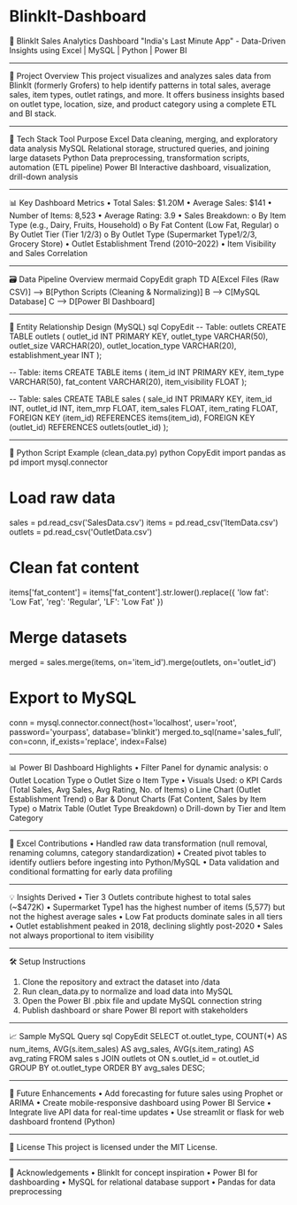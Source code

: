 # BlinkIt-Dashboard

🛒 BlinkIt Sales Analytics Dashboard
"India's Last Minute App" - Data-Driven Insights using Excel | MySQL | Python | Power BI
________________________________________
📘 Project Overview
This project visualizes and analyzes sales data from BlinkIt (formerly Grofers) to help identify patterns in total sales, average sales, item types, outlet ratings, and more. It offers business insights based on outlet type, location, size, and product category using a complete ETL and BI stack.
________________________________________
🧰 Tech Stack
Tool	Purpose
Excel	Data cleaning, merging, and exploratory data analysis
MySQL	Relational storage, structured queries, and joining large datasets
Python	Data preprocessing, transformation scripts, automation (ETL pipeline)
Power BI	Interactive dashboard, visualization, drill-down analysis
________________________________________
📊 Key Dashboard Metrics
•	Total Sales: $1.20M
•	Average Sales: $141
•	Number of Items: 8,523
•	Average Rating: 3.9
•	Sales Breakdown:
o	By Item Type (e.g., Dairy, Fruits, Household)
o	By Fat Content (Low Fat, Regular)
o	By Outlet Tier (Tier 1/2/3)
o	By Outlet Type (Supermarket Type1/2/3, Grocery Store)
•	Outlet Establishment Trend (2010–2022)
•	Item Visibility and Sales Correlation
________________________________________
🗃️ Data Pipeline Overview
mermaid
CopyEdit
graph TD
    A[Excel Files (Raw CSV)] --> B[Python Scripts (Cleaning & Normalizing)]
    B --> C[MySQL Database]
    C --> D[Power BI Dashboard]
________________________________________
🧩 Entity Relationship Design (MySQL)
sql
CopyEdit
-- Table: outlets
CREATE TABLE outlets (
    outlet_id INT PRIMARY KEY,
    outlet_type VARCHAR(50),
    outlet_size VARCHAR(20),
    outlet_location_type VARCHAR(20),
    establishment_year INT
);

-- Table: items
CREATE TABLE items (
    item_id INT PRIMARY KEY,
    item_type VARCHAR(50),
    fat_content VARCHAR(20),
    item_visibility FLOAT
);

-- Table: sales
CREATE TABLE sales (
    sale_id INT PRIMARY KEY,
    item_id INT,
    outlet_id INT,
    item_mrp FLOAT,
    item_sales FLOAT,
    item_rating FLOAT,
    FOREIGN KEY (item_id) REFERENCES items(item_id),
    FOREIGN KEY (outlet_id) REFERENCES outlets(outlet_id)
);
________________________________________
🐍 Python Script Example (clean_data.py)
python
CopyEdit
import pandas as pd
import mysql.connector

# Load raw data
sales = pd.read_csv('SalesData.csv')
items = pd.read_csv('ItemData.csv')
outlets = pd.read_csv('OutletData.csv')

# Clean fat content
items['fat_content'] = items['fat_content'].str.lower().replace({
    'low fat': 'Low Fat', 'reg': 'Regular', 'LF': 'Low Fat'
})

# Merge datasets
merged = sales.merge(items, on='item_id').merge(outlets, on='outlet_id')

# Export to MySQL
conn = mysql.connector.connect(host='localhost', user='root', password='yourpass', database='blinkit')
merged.to_sql(name='sales_full', con=conn, if_exists='replace', index=False)
________________________________________
📊 Power BI Dashboard Highlights
•	Filter Panel for dynamic analysis:
o	Outlet Location Type
o	Outlet Size
o	Item Type
•	Visuals Used:
o	KPI Cards (Total Sales, Avg Sales, Avg Rating, No. of Items)
o	Line Chart (Outlet Establishment Trend)
o	Bar & Donut Charts (Fat Content, Sales by Item Type)
o	Matrix Table (Outlet Type Breakdown)
o	Drill-down by Tier and Item Category
________________________________________
📂 Excel Contributions
•	Handled raw data transformation (null removal, renaming columns, category standardization)
•	Created pivot tables to identify outliers before ingesting into Python/MySQL
•	Data validation and conditional formatting for early data profiling
________________________________________
💡 Insights Derived
•	Tier 3 Outlets contribute highest to total sales (~$472K)
•	Supermarket Type1 has the highest number of items (5,577) but not the highest average sales
•	Low Fat products dominate sales in all tiers
•	Outlet establishment peaked in 2018, declining slightly post-2020
•	Sales not always proportional to item visibility
________________________________________
🛠️ Setup Instructions
1.	Clone the repository and extract the dataset into /data
2.	Run clean_data.py to normalize and load data into MySQL
3.	Open the Power BI .pbix file and update MySQL connection string
4.	Publish dashboard or share Power BI report with stakeholders
________________________________________
📈 Sample MySQL Query
sql
CopyEdit
SELECT 
    ot.outlet_type, 
    COUNT(*) AS num_items,
    AVG(s.item_sales) AS avg_sales, 
    AVG(s.item_rating) AS avg_rating
FROM sales s
JOIN outlets ot ON s.outlet_id = ot.outlet_id
GROUP BY ot.outlet_type
ORDER BY avg_sales DESC;
________________________________________
🚀 Future Enhancements
•	Add forecasting for future sales using Prophet or ARIMA
•	Create mobile-responsive dashboard using Power BI Service
•	Integrate live API data for real-time updates
•	Use streamlit or flask for web dashboard frontend (Python)
________________________________________
📄 License
This project is licensed under the MIT License.
________________________________________
🙌 Acknowledgements
•	BlinkIt for concept inspiration
•	Power BI for dashboarding
•	MySQL for relational database support
•	Pandas for data preprocessing
